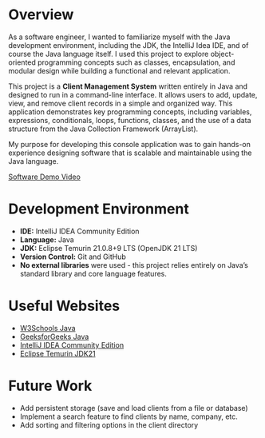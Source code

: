 # Overview

As a software engineer, I wanted to familiarize myself with the Java development environment, including the JDK, the IntelliJ Idea IDE, and of course the Java language itself. I used this project to explore object-oriented programming concepts such as classes, encapsulation, and modular design while building a functional and relevant application.

This project is a **Client Management System** written entirely in Java and designed to run in a command-line interface. It allows users to add, update, view, and remove client records in a simple and organized way. This application demonstrates key programming concepts, including variables, expressions, conditionals, loops, functions, classes, and the use of a data structure from the Java Collection Framework (ArrayList).

My purpose for developing this console application was to gain hands-on experience designing software that is scalable and maintainable using the Java language.

[Software Demo Video](https://youtu.be/UHkLicuTBe8)

# Development Environment

- **IDE:** IntelliJ IDEA Community Edition
- **Language:** Java
- **JDK:** Eclipse Temurin 21.0.8+9 LTS (OpenJDK 21 LTS)
- **Version Control:** Git and GitHub
- **No external libraries** were used - this project relies entirely on Java’s standard library and core language features.

# Useful Websites

- [W3Schools Java](https://www.w3schools.com/java/)
- [GeeksforGeeks Java](https://www.geeksforgeeks.org/java/java/)
- [IntelliJ IDEA Community Edition](https://jetbrains.com/idea/)
- [Eclipse Temurin JDK21](https://adoptium.net/temurin/releases/?version=21)

# Future Work

- Add persistent storage (save and load clients from a file or database)
- Implement a search feature to find clients by name, company, etc.
- Add sorting and filtering options in the client directory